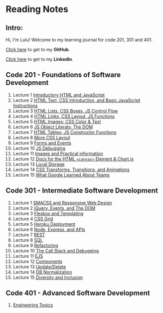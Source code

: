 # Reading Notes

## Intro:
Hi, I'm Lulu! Welcome to my learning journal for code 201, 301 and 401.

[Click here](https://github.com/luluse) to get to my **GitHub**.

[Click here](https://www.linkedin.com/in/lulu-sevignon/) to get to my **LinkedIn**.



## Code 201 - Foundations of Software Development

1. Lecture 1 [Introductory HTML and JavaScript](./code201/class-01.md)
1. Lecture 2 [HTML Text, CSS Introduction, and Basic JavaScript Instructions](./code201/class-02.md)
1. Lecture 3 [HTML Lists, CSS Boxes, JS Control Flow](./code201/class-03.md)
1. Lecture 4 [HTML Links, CSS Layout, JS Functions](./code201/class-04.md)
1. Lecture 5 [HTML Images; CSS Color & Text](./code201/class-05.md)
1. Lecture 6 [JS Object Literals; The DOM](./code201/class-06.md)
1. Lecture 7 [HTML Tables; JS Constructor Functions](./code201/class-07.md)
1. Lecture 8 [More CSS Layout](./code201/class-08.md)
1. Lecture 9 [Forms and Events](./code201/class-09.md)
1. Lecture 10 [JS Debugging](./code201/class-10.md)
1. Lecture 11 [Images and Practical information](./code201/class-11.md)
1. Lecture 12 [Docs for the HTML `<canvas>` Element & Chart.js](./code201/class-12.md)
1. Lecture 13 [Local Storage](./code201/class-13.md)
1. Lecture 14 [CSS Transforms, Transitions, and Animations](./code201/class-14.md)
1. Lecture 15 [What Google Learned About Teams](./code201/class-15.md)


## Code 301 - Intermediate Software Development

1. Lecture 1 [SMACSS and Responsive Web Design](./code301/class-01.md)
1. Lecture 2 [jQuery, Events, and The DOM](./code301/class-02.md)
1. Lecture 3 [Flexbox and Templating](./code301/class-03.md)
1. Lecture 4 [CSS Grid](./code301/class-04.md)
1. Lecture 5 [Heroku Deployment](./code301/class-05.md)
1. Lecture 6 [Node, Express, and APIs](./code301/class-06.md)
1. Lecture 7 [REST](./code301/class-07.md)
1. Lecture 8 [SQL](./code301/class-08.md)
1. Lecture 9 [Refactoring](./code301/class-09.md)
1. Lecture 10 [The Call Stack and Debugging](./code301/class-10.md)
1. Lecture 11 [EJS](./code301/class-11.md)
1. Lecture 12 [Components](./code301/class-12.md)
1. Lecture 13 [Update/Delete](./code301/class-13.md)
1. Lecture 14 [DB Normalization](./code301/class-14.md)
1. Lecture 15 [Diversity and Inclusion](./code301/class-15.md)

## Code 401 - Advanced Software Development

1. [Engineering Topics](./code401/prepwork.md)
